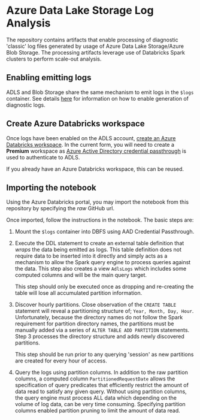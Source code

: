 # Azure Data Lake Storage Log Analysis

The repository contains artifacts that enable processing of diagnostic 'classic' log files generated by usage of Azure Data Lake Storage/Azure Blob Storage. The processing artifacts leverage use of Databricks Spark clusters to perform scale-out analysis.

## Enabling emitting logs
ADLS and Blob Storage share the same mechanism to emit logs in the `$logs` container. See details [here](https://docs.microsoft.com/azure/storage/common/storage-analytics-logging) for information on how to enable generation of diagnostic logs.

## Create Azure Databricks workspace
Once logs have been enabled on the ADLS account, [create an Azure Databricks workspace](https://docs.microsoft.com/azure/azure-databricks/quickstart-create-databricks-workspace-portal). In the current form, you will need to create a **Premium** workspace as [Azure Active Directory credential passthrough](https://docs.microsoft.com/azure/databricks/data/data-sources/azure/adls-passthrough) is used to authenticate to ADLS.

If you already have an Azure Databricks workspace, this can be reused.

## Importing the notebook
Using the Azure Databricks portal, you may import the notebook from this repository by specifying the _raw_ GitHub url.

Once imported, follow the instructions in the notebook. The basic steps are:

1. Mount the `$logs` container into DBFS using AAD Credential Passthrough.

2. Execute the DDL statement to create an external table definition that _wraps_ the data being emitted as logs. This table definition does not require data to be inserted into it directly and simply acts as a mechanism to allow the Spark query engine to process queries against the data. This step also creates a view `AdlsLogs` which includes some computed columns and will be the main query target.
       
    This step should only be executed once as dropping and re-creating the table will lose all accumulated partition information.
  
3. Discover hourly partitions. Close observation of the `CREATE TABLE` statement will reveal a partitioning structure of; `Year, Month, Day, Hour`. Unfortunately, because the directory names do not follow the Spark requirement for partition directory names, the partitions must be manually added via a series of `ALTER TABLE ADD PARTITION` statements. Step 3 processes the directory structure and adds newly discovered partitions. 

    This step should be run prior to any querying 'session' as new partitions are created for every hour of access.

4. Query the logs using partition columns. In addition to the raw partition columns, a computed column `PartitionedRequestDate` allows the specification of query predicates that efficiently restrict the amount of data read to satisfy any given query. Without using partition columns, the query engine must process ALL data which depending on the volume of log data, can be very time consuming. Specifying partition columns enabled partition pruning to limit the amount of data read.
